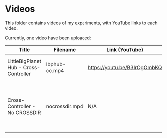 # Videos

This folder contains videos of my experiments, with YouTube links to each video.

Currently, one video have been uploaded:

| Title | Filename | Link (YouTube) | Link (GitHub RAW) | Description/Note | 
|-------|----------|----------------|-------------------|-------------|
| LittleBigPlanet Hub - Cross-Controller | lbphub-cc.mp4 | https://youtu.be/B3IrOgOmbKQ | N/A | Video showing off Cross-Controller on LBP Hub |
| Cross-Controller - No CROSSDIR | nocrossdir.mp4 | N/A | https://github.com/vilijur/lbpcc-research/raw/main/video/nocrossdir.mp4 | Shows the error that appears when CROSSDIR isn't in the game files. Not interesting enough to be a YouTube upload. |

